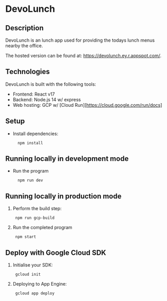# DevoLunch

## Description
DevoLunch is an lunch app used for providing the todays lunch menus nearby the office.

The hosted version can be found at: https://devolunch.ey.r.appspot.com/.


## Technologies
DevoLunch is built with the following tools:

- Frontend: React v17
- Backend: Node.js 14 w/ express
- Web hosting: GCP w/ [Cloud Run][https://cloud.google.com/run/docs]

## Setup

- Install dependencies:

        npm install

## Running locally in development mode

- Run the program

        npm run dev

## Running locally in production mode

1. Perform the build step:

        npm run gcp-build

2. Run the completed program

        npm start

## Deploy with Google Cloud SDK

1. Initialise your SDK:

        gcloud init

2. Deploying to App Engine:

        gcloud app deploy
